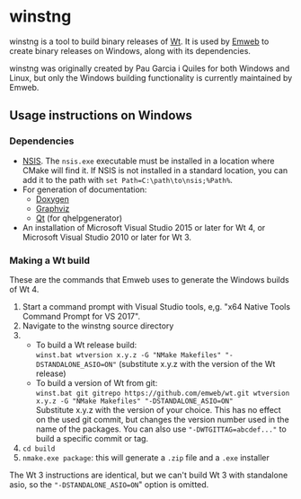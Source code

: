 # winstng

winstng is a tool to build binary releases of [Wt](https://www.webtoolkit.eu/wt). It is used by [Emweb](https://www.emweb.be) to create binary releases on Windows, along with its dependencies.

winstng was originally created by Pau Garcia i Quiles for both Windows and Linux, but only the Windows building functionality is currently maintained by Emweb.

## Usage instructions on Windows

### Dependencies

* [NSIS](http://nsis.sourceforge.net/Main_Page). The `nsis.exe` executable must be installed in a location where CMake will find it. If NSIS is not installed in a standard location, you can add it to the path with `set Path=C:\path\to\nsis;%Path%`.
* For generation of documentation:
  * [Doxygen](http://www.stack.nl/~dimitri/doxygen/)
  * [Graphviz](http://www.graphviz.org/)
  * [Qt](https://info.qt.io/download-qt-for-application-development) (for qhelpgenerator)
* An installation of Microsoft Visual Studio 2015 or later for Wt 4, or Microsoft Visual Studio 2010 or later for Wt 3.

### Making a Wt build

These are the commands that Emweb uses to generate the Windows builds of Wt 4.

1. Start a command prompt with Visual Studio tools, e,g. "x64 Native Tools Command Prompt for VS 2017".
2. Navigate to the winstng source directory
3. - To build a Wt release build:  
     `winst.bat wtversion x.y.z -G "NMake Makefiles" "-DSTANDALONE_ASIO=ON"` (substitute x.y.z with the version of the Wt release)
   - To build a version of Wt from git:  
     `winst.bat git gitrepo https://github.com/emweb/wt.git wtversion x.y.z -G "NMake Makefiles" "-DSTANDALONE_ASIO=ON"`  
      Substitute x.y.z with the version of your choice. This has no effect on the used git commit, but changes the version number used in the name of the packages.
      You can also use `"-DWTGITTAG=abcdef..."` to build a specific commit or tag.
4. `cd build`
5. `nmake.exe package`: this will generate a `.zip` file and a `.exe` installer

The Wt 3 instructions are identical, but we can't build Wt 3 with standalone asio, so the `"-DSTANDALONE_ASIO=ON`" option is omitted.
